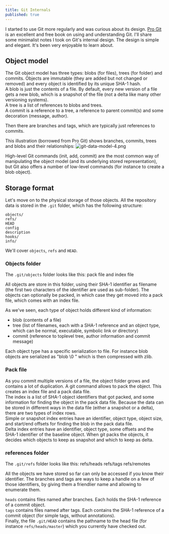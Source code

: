 ```yaml
---
title: Git Internals
published: true
---
```




I started to use Git more regularly and was curious about its design. [Pro Git](http://www.git-scm.com/book/en/v2) is an excellent and free book on using and understanding Git. I'll share some minimalist notes I took on Git's internal design. The design is simple and elegant. It's been very enjoyable to learn about.

## Object model
The Git object model has three types: blobs (for files), trees (for folder) and commits. Objects are immutable (they are added but not changed or removed) and every object is identified by its unique SHA-1 hash.  
A blob is just the contents of a file. By default, every new version of a file gets a new blob, which is a snapshot of the file (not a delta like many other versioning systems).  
A tree is a list of references to blobs and trees.  
A commit is a reference to a tree, a reference to parent commit(s) and some decoration (message, author).  

Then there are branches and tags, which are typically just references to commits. 

This illustration (borrowed from Pro Git) shows branches, commits, trees and blobs and their relationships:
![git-data-model-4.png]({{site.baseurl}}/archives/images/git-data-model-4.png)

High-level Git commands (init, add, commit) are the most common way of manipulating the object model (and its underlying stored representation), but Git also offers a number of low-level commands (for instance to create a blob object).

## Storage format
Let's move on to the physical storage of those objects. All the repository data is stored in the `.git` folder, which has the following structure:

    objects/ 
    refs/ 
    HEAD 
    config
    description
    hooks/ 
    info/ 

We'll cover `objects`, `refs` and `HEAD`.

### Objects folder
The `.git/objects` folder looks like this: 
    <SHA-1 named files>
    pack file and index file
    
All objects are store in this folder, using their SHA-1 identifier as filename (the first two characters of the identifier are used as sub-folder). The objects can optionally be packed, in which case they get moved into a pack file, which comes with an index file.

As we've seen, each type of object holds different kind of information:
* blob (contents of a file)
* tree (list of filenames, each with a SHA-1 reference and an object type, which can be normal, executable, symbolic link or directory) 
* commit (reference to toplevel tree, author information and commit message)

Each object type has a specific serialization to file. For instance blob objects are serialized as "blob <space> <content length> \0 <content> <linefeed>" which is then compressed with zlib.

### Pack file
As you commit multiple versions of a file, the object folder grows and contains a lot of duplication. A git command allows to pack the object. This creates an index file and a pack data file.  
The index is a list of SHA-1 object identifiers that got packed, and some information for finding the object in the pack data file. Because the data can be stored in different ways in the data file (either a snapshot or a delta), there are two types of index rows.  
Simple or snapshot index entries have an identifier, object type, object size, and start/end offsets for finding the blob in the pack data file.  
Delta index entries have an identifier, object type, some offsets and the SHA-1 identifier of the baseline object.
When git packs the objects, it decides which objects to keep as snapshot and which to keep as delta.


### references folder
The `.git/refs` folder looks like this:
    refs/heads
    refs/tags
    refs/remotes

All the objects we have stored so far can only be accessed if you know their identifier. The branches and tags are ways to keep a handle on a few of those identifiers, by giving them a friendlier name and allowing to enumerate them.

`heads` contains files named after branches. Each holds the SHA-1 reference of a commit object.  
`tags` contains files named after tags. Each contains the SHA-1 reference of a commit object (for simple tags, without annotations).  
Finally, the file `.git/HEAD` contains the pathname to the head file (for instance `refs/heads/master`) which you currently have checked out.  
